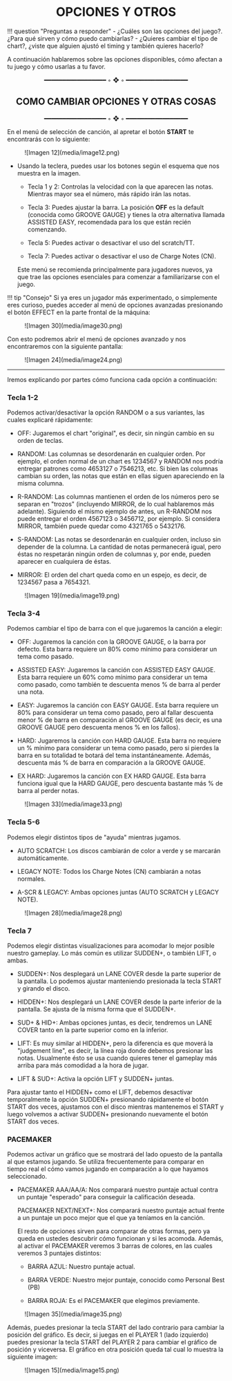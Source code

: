 # <center>OPCIONES Y OTROS</center>


!!! question "Preguntas a responder"
    - ¿Cuáles son las opciones del juego?. ¿Para qué sirven y cómo puedo cambiarlas?
    - ¿Quieres cambiar el tipo de chart?, ¿viste que alguien ajustó el timing y también quieres hacerlo?

A continuación hablaremos sobre las opciones disponibles, cómo afectan a tu juego y cómo usarlas a tu favor.
  
<center>━━━━━━━━━━━━━━━━━ ◦ ❖ ◦ ━━━━━━━━━━━━━━━━━</center>

## <center>COMO CAMBIAR OPCIONES Y OTRAS COSAS</center>

<center>━━━━━━━━━━━━━━━━━ ◦ ❖ ◦ ━━━━━━━━━━━━━━━━━</center>

En el menú de selección de canción, al apretar el botón **START** te
encontrarás con lo siguiente:

<figure markdown="span">
  ![Imagen 12](media/image12.png)
  <figcaption></figcaption>
</figure>

-   Usando la teclera, puedes usar los botones según el esquema que nos
    muestra en la imagen.

    -   Tecla 1 y 2: Controlas la velocidad con la que aparecen las
        notas. Mientras mayor sea el número, más rápido irán las notas.

    -   Tecla 3: Puedes ajustar la barra. La posición **OFF** es la
        default (conocida como GROOVE GAUGE) y tienes la otra
        alternativa llamada ASSISTED EASY, recomendada para los que
        están recién comenzando.

    -   Tecla 5: Puedes activar o desactivar el uso del scratch/TT.

    -   Tecla 7: Puedes activar o desactivar el uso de Charge Notes
        (CN).

    Este menú se recomienda principalmente para jugadores nuevos, ya que
    trae las opciones esenciales para comenzar a familiarizarse con el
    juego.

!!! tip "Consejo"
    Si ya eres un jugador más experimentado, o simplemente eres curioso, puedes acceder al menú de opciones avanzadas presionando el botón EFFECT en la parte frontal de la máquina:

<figure markdown="span">
  ![Imagen 30](media/image30.png)
  <figcaption></figcaption>
</figure>

Con esto podremos abrir el menú de opciones avanzado y nos encontraremos
con la siguiente pantalla:

<figure markdown="span">
  ![Imagen 24](media/image24.png)
  <figcaption></figcaption>
</figure>

___
Iremos explicando por partes cómo funciona cada opción a continuación:

### Tecla 1-2
Podemos activar/desactivar la opción RANDOM o a sus variantes, las cuales explicaré rápidamente:

-   OFF: Jugaremos el chart "original", es decir, sin ningún cambio en
    su orden de teclas.

-   RANDOM: Las columnas se desordenarán en cualquier orden. Por
    ejemplo, el orden normal de un chart es 1234567 y RANDOM nos podría
    entregar patrones como 4653127 o 7546213, etc. Si bien las columnas
    cambian su orden, las notas que están en ellas siguen apareciendo en
    la misma columna.

-   R-RANDOM: Las columnas mantienen el orden de los números pero se
    separan en "trozos" (incluyendo MIRROR, de lo cual hablaremos más
    adelante). Siguiendo el mismo ejemplo de antes, un R-RANDOM nos
    puede entregar el orden 4567123 o 3456712, por ejemplo. Si considera
    MIRROR, también puede quedar como 4321765 o 5432176.

-   S-RANDOM: Las notas se desordenarán en cualquier orden, incluso sin
    depender de la columna. La cantidad de notas permanecerá igual, pero
    éstas no respetarán ningún orden de columnas y, por ende, pueden
    aparecer en cualquiera de éstas.

-   MIRROR: El orden del chart queda como en un espejo, es decir, de
    1234567 pasa a 7654321.

<figure markdown="span">
  ![Imagen 19](media/image19.png)
  <figcaption></figcaption>
</figure>

### Tecla 3-4
Podemos cambiar el tipo de barra con el que jugaremos la canción a elegir:

-   OFF: Jugaremos la canción con la GROOVE GAUGE, o la barra por
    defecto. Esta barra requiere un 80% como mínimo para considerar un
    tema como pasado.

-   ASSISTED EASY: Jugaremos la canción con ASSISTED EASY GAUGE. Esta
    barra requiere un 60% como mínimo para considerar un tema como
    pasado, como también te descuenta menos % de barra al perder una
    nota.

-   EASY: Jugaremos la canción con EASY GAUGE. Esta barra requiere un
    80% para considerar un tema como pasado, pero al fallar descuenta
    menor % de barra en comparación al GROOVE GAUGE (es decir, es una
    GROOVE GAUGE pero descuenta menos % en los fallos).

-   HARD: Jugaremos la canción con HARD GAUGE. Esta barra no requiere un
    % mínimo para considerar un tema como pasado, pero si pierdes la
    barra en su totalidad te botará del tema instantáneamente. Además,
    descuenta más % de barra en comparación a la GROOVE GAUGE.

-   EX HARD: Jugaremos la canción con EX HARD GAUGE. Esta barra funciona
    igual que la HARD GAUGE, pero descuenta bastante más % de barra al
    perder notas.

<figure markdown="span">
  ![Imagen 33](media/image33.png)
  <figcaption></figcaption>
</figure>

### Tecla 5-6
Podemos elegir distintos tipos de "ayuda" mientras jugamos.

-   AUTO SCRATCH: Los discos cambiarán de color a verde y se marcarán
    automáticamente.

-   LEGACY NOTE: Todos los Charge Notes (CN) cambiarán a notas normales.

-   A-SCR & LEGACY: Ambas opciones juntas (AUTO SCRATCH y LEGACY NOTE).

<figure markdown="span">
  ![Imagen 28](media/image28.png)
  <figcaption></figcaption>
</figure>

### Tecla 7
Podemos elegir distintas visualizaciones para acomodar lo mejor posible nuestro gameplay. Lo más común es utilizar SUDDEN+, o también LIFT, o ambas.

-   SUDDEN+: Nos desplegará un LANE COVER desde la parte superior de la
    pantalla. Lo podemos ajustar manteniendo presionada la tecla START y
    girando el disco.

-   HIDDEN+: Nos desplegará un LANE COVER desde la parte inferior de la
    pantalla. Se ajusta de la misma forma que el SUDDEN+.

-   SUD+ & HID+: Ambas opciones juntas, es decir, tendremos un LANE
    COVER tanto en la parte superior como en la inferior.

-   LIFT: Es muy similar al HIDDEN+, pero la diferencia es que moverá la
    "judgement line", es decir, la línea roja donde debemos presionar
    las notas. Usualmente ésto se usa cuando quieres tener el gameplay
    más arriba para más comodidad a la hora de jugar.

-   LIFT & SUD+: Activa la opción LIFT y SUDDEN+ juntas.

Para ajustar tanto el HIDDEN+ como el LIFT, debemos desactivar
temporalmente la opción SUDDEN+ presionando rápidamente el botón START
dos veces, ajustamos con el disco mientras mantenemos el START y luego
volvemos a activar SUDDEN+ presionando nuevamente el botón START dos
veces.

### PACEMAKER
Podemos activar un gráfico que se mostrará del lado opuesto de la pantalla al que estamos jugando. Se utiliza frecuentemente para comparar en tiempo real el cómo vamos jugando en comparación a lo que hayamos seleccionado.

-   PACEMAKER AAA/AA/A: Nos comparará nuestro puntaje actual contra un
    puntaje "esperado" para conseguir la calificación deseada.

    PACEMAKER NEXT/NEXT+: Nos comparará nuestro puntaje actual frente a
    un puntaje un poco mejor que el que ya teníamos en la canción.

    El resto de opciones sirven para comparar de otras formas, pero ya
    queda en ustedes descubrir cómo funcionan y si les acomoda. Además,
    al activar el PACEMAKER veremos 3 barras de colores, en las cuales
    veremos 3 puntajes distintos:

    -   BARRA AZUL: Nuestro puntaje actual.

    -   BARRA VERDE: Nuestro mejor puntaje, conocido como Personal Best
        (PB)

    -   BARRA ROJA: Es el PACEMAKER que elegimos previamente.

<figure markdown="span">
  ![Imagen 35](media/image35.png)
  <figcaption></figcaption>
</figure>

Además, puedes presionar la tecla START del lado contrario para cambiar
la posición del gráfico. Es decir, si juegas en el PLAYER 1 (lado
izquierdo) puedes presionar la tecla START del PLAYER 2 para cambiar el
gráfico de posición y viceversa. El gráfico en otra posición queda tal
cual lo muestra la siguiente imagen:

<figure markdown="span">
  ![Imagen 15](media/image15.png)
  <figcaption></figcaption>
</figure>